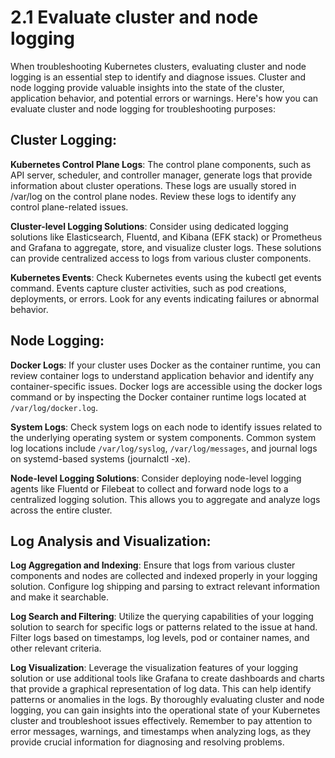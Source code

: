 # 2.1 Evaluate cluster and node logging

When troubleshooting Kubernetes clusters, evaluating cluster and node logging is an essential step to identify and diagnose issues. Cluster and node logging provide valuable insights into the state of the cluster, application behavior, and potential errors or warnings. Here's how you can evaluate cluster and node logging for troubleshooting purposes:

## Cluster Logging:

**Kubernetes Control Plane Logs**: The control plane components, such as API server, scheduler, and controller manager, generate logs that provide information about cluster operations. These logs are usually stored in /var/log on the control plane nodes. Review these logs to identify any control plane-related issues.

**Cluster-level Logging Solutions**: Consider using dedicated logging solutions like Elasticsearch, Fluentd, and Kibana (EFK stack) or Prometheus and Grafana to aggregate, store, and visualize cluster logs. These solutions can provide centralized access to logs from various cluster components.

**Kubernetes Events**: Check Kubernetes events using the kubectl get events command. Events capture cluster activities, such as pod creations, deployments, or errors. Look for any events indicating failures or abnormal behavior.

## Node Logging:

**Docker Logs**: If your cluster uses Docker as the container runtime, you can review container logs to understand application behavior and identify any container-specific issues. Docker logs are accessible using the docker logs <container-id> command or by inspecting the Docker container runtime logs located at `/var/log/docker.log`.

**System Logs**: Check system logs on each node to identify issues related to the underlying operating system or system components. Common system log locations include `/var/log/syslog`, `/var/log/messages`, and journal logs on systemd-based systems (journalctl -xe).

**Node-level Logging Solutions**: Consider deploying node-level logging agents like Fluentd or Filebeat to collect and forward node logs to a centralized logging solution. This allows you to aggregate and analyze logs across the entire cluster.

## Log Analysis and Visualization:

**Log Aggregation and Indexing**: Ensure that logs from various cluster components and nodes are collected and indexed properly in your logging solution. Configure log shipping and parsing to extract relevant information and make it searchable.

**Log Search and Filtering**: Utilize the querying capabilities of your logging solution to search for specific logs or patterns related to the issue at hand. Filter logs based on timestamps, log levels, pod or container names, and other relevant criteria.

**Log Visualization**: Leverage the visualization features of your logging solution or use additional tools like Grafana to create dashboards and charts that provide a graphical representation of log data. This can help identify patterns or anomalies in the logs.
By thoroughly evaluating cluster and node logging, you can gain insights into the operational state of your Kubernetes cluster and troubleshoot issues effectively. Remember to pay attention to error messages, warnings, and timestamps when analyzing logs, as they provide crucial information for diagnosing and resolving problems.

